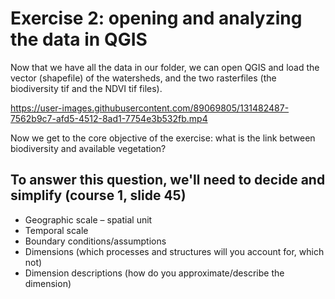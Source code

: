 # Exercise 2: opening and analyzing the data in QGIS

Now that we have all the data in our folder, we can open QGIS and load the vector (shapefile) of the watersheds, and the two rasterfiles (the biodiversity tif and the NDVI tif files).



https://user-images.githubusercontent.com/89069805/131482487-7562b9c7-afd5-4512-8ad1-7754e3b532fb.mp4




Now we get to the core objective of the exercise: what is the link between biodiversity and available vegetation? 


## To answer this question, we'll need to decide and simplify (course 1, slide 45)
* Geographic scale – spatial unit 
* Temporal scale 
* Boundary conditions/assumptions
* Dimensions (which processes and structures will you account for, which not)
* Dimension descriptions (how do you approximate/describe the dimension)

